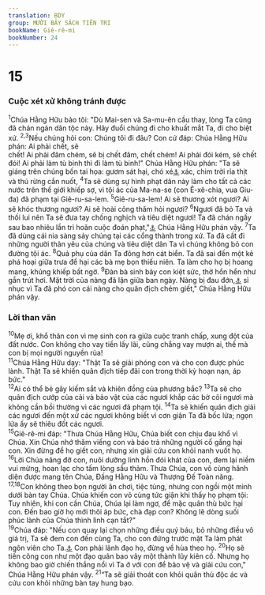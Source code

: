 ```yaml
---
translation: BDY
group: MƯỜI BẢY SÁCH TIÊN TRI
bookName: Giê-rê-mi 
bookNumber: 24
---
```


<div class="title"><h1>15</h1><h3>Cuộc xét xử không tránh được</h3></div>
<span class="verse gie_15_1"><sup>1</sup>Chúa Hằng Hữu bảo tôi: &#34;Dù Mai-sen và Sa-mu-ên cầu thay, lòng Ta cũng đã chán ngán dân tộc này. Hãy đuổi chúng đi cho khuất mắt Ta, đi cho biệt xứ. </span>
<span class="verse gie_15_2 gie_15_3"><sup>2,3</sup>Nếu chúng hỏi con: Chúng tôi đi đâu? Con cứ đáp: Chúa Hằng Hữu phán: Ai phải chết, sẽ<br/>chết! Ai phải đâm chém, sẽ bị chết đâm, chết chém! Ai phải đói kém, sẽ chết đói! Ai phải làm tù binh thì đi làm tù binh!&#34; Chúa Hằng Hữu phán: &#34;Ta sẽ giáng trên chúng bốn tai họa: gươm sát hại, chó xé<a href="#" data-toggle="tooltip" data-placement="bottom" title="Nt kéo đi">⚓</a> xác, chim trời rỉa thịt và thú rừng cắn nuốt, </span>
<span class="verse gie_15_4"><sup>4</sup>Ta sẽ dùng sự hình phạt dân này làm cho tất cả các nước trên thế giới khiếp sợ, vì tội ác của Ma-na-se (con Ê-xê-chia, vua Giu-đa) đã phạm tại Giê-ru-sa-lem. </span>
<span class="verse gie_15_5"><sup>5</sup>Giê-ru-sa-lem! Ai sẽ thương xót ngươi? Ai sẽ khóc thương ngươi? Ai sẽ hoài công thăm hỏi ngươi? </span>
<span class="verse gie_15_6"><sup>6</sup>Ngươi đã bỏ Ta và thối lui nên Ta sẽ đưa tay chống nghịch và tiêu diệt ngươi! Ta đã chán ngấy sau bao nhiêu lần trì hoãn cuộc đoán phạt,&#34;<a href="#" data-toggle="tooltip" data-placement="bottom" title="Nt ăn năn">⚓</a> Chúa Hằng Hữu phán vậy. </span>
<span class="verse gie_15_7"><sup>7</sup>Ta đã dùng cái nia sàng sảy chúng tại các cổng thành trong xứ. Ta đã cất đi những người thân yêu của chúng và tiêu diệt dân Ta vì chúng không bỏ con đường tội ác. </span>
<span class="verse gie_15_8"><sup>8</sup>Quả phụ của dân Ta đông hơn cát biển. Ta đã sai đến một kẻ phá hoại giữa trưa để hại các bà mẹ bọn thiếu niên. Ta làm cho họ bị hoang mang, khủng khiếp bất ngờ. </span>
<span class="verse gie_15_9"><sup>9</sup>Đàn bà sinh bảy con kiệt sức, thở hổn hển như gần trút hơi. Mặt trời của nàng đã lặn giữa ban ngày. Nàng bị đau đớn,<a href="#" data-toggle="tooltip" data-placement="bottom" title="Nt hổ thẹn">⚓</a> sỉ nhục vì Ta đã phó con cái nàng cho quân địch chém giết,&#34; Chúa Hằng Hữu phán vậy.</span>
<div class="title"><h3>Lời than vãn</h3></div>
<span class="verse gie_15_10"><sup>10</sup>Mẹ ơi, khổ thân con vì mẹ sinh con ra giữa cuộc tranh chấp, xung đột của đất nước. Con không cho vay tiền lấy lãi, cũng chẳng vay mượn ai, thế mà con bị mọi người nguyền rủa!<br/></span>
<span class="verse gie_15_11"><sup>11</sup>Chúa Hằng Hữu dạy: &#34;Thật Ta sẽ giải phóng con và cho con được phúc lành. Thật Ta sẽ khiến quân địch tiếp đãi con trong thời kỳ hoạn nạn, áp bức.&#34;<br/></span>
<span class="verse gie_15_12"><sup>12</sup>Ai có thể bẻ gãy kiếm sắt và khiên đồng của phương bắc? </span>
<span class="verse gie_15_13"><sup>13</sup>Ta sẽ cho quân địch cướp của cải và bảo vật của các ngươi khắp các bờ cõi ngươi mà không cần bồi thường vì các ngươi đã phạm tội. </span>
<span class="verse gie_15_14"><sup>14</sup>Ta sẽ khiến quân địch giải các ngươi đến một xứ các ngươi không biết vì cơn giận Ta đã bốc lửa; ngọn lửa ấy sẽ thiêu đốt các ngươi.<br/></span>
<span class="verse gie_15_15"><sup>15</sup>Giê-rê-mi đáp: &#34;Thưa Chúa Hằng Hữu, Chúa biết con chịu đau khổ vì Chúa. Xin Chúa nhớ thăm viếng con và báo trả những người cố gắng hại con. Xin đừng để họ giết con, nhưng xin giải cứu con khỏi nanh vuốt họ. </span>
<span class="verse gie_15_16"><sup>16</sup>Lời Chúa nâng đỡ con, nuôi dưỡng linh hồn đói khát của con, đem lại niềm vui mừng, hoan lạc cho tấm lòng sầu thảm. Thưa Chúa, con vô cùng hãnh diện được mang tên Chúa, Đấng Hằng Hữu và Thượng Đế Toàn năng. </span>
<span class="verse gie_15_17 gie_15_18"><sup>17,18</sup>Con không theo bọn người ăn chơi, tiệc tùng, nhưng con ngồi một mình dưới bàn tay Chúa. Chúa khiến con vô cùng tức giận khi thấy họ phạm tội: Tuy nhiên, khi con cần Chúa, Chúa lại làm ngơ, để mặc quân thù bức hại con. Đến bao giờ họ mới thôi áp bức, chà đạp con? Không lẽ dòng suối phúc lành của Chúa thình lình cạn tắt?&#34;<br/></span>
<span class="verse gie_15_19"><sup>19</sup>Chúa đáp: &#34;Nếu con quay lại chọn những điều quý báu, bỏ những điều vô giá trị, Ta sẽ đem con đến cùng Ta, cho con đứng trước mặt Ta làm phát ngôn viên cho Ta.<a href="#" data-toggle="tooltip" data-placement="bottom" title="Nt Con sẽ trở nên như miệng Ta">⚓</a> Con phải lãnh đạo họ, đừng về hùa theo họ. </span>
<span class="verse gie_15_20"><sup>20</sup>Họ sẽ tiến công con như một đạo quân bao vây một thành lũy kiên cố. Nhưng họ không bao giờ chiến thắng nổi vì Ta ở với con để bảo vệ và giải cứu con,&#34; Chúa Hằng Hữu phán vậy. </span>
<span class="verse gie_15_21"><sup>21</sup>“Ta sẽ giải thoát con khỏi quân thù độc ác và cứu con khỏi những bàn tay hung bạo.</span>
